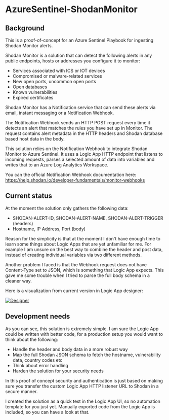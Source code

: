 # AzureSentinel-ShodanMonitor

## Background

This is a proof-of-concept for an Azure Sentinel Playbook for ingesting Shodan Monitor alerts.

Shodan Monitor is a solution that can detect the following alerts in any public endpoints, hosts or addresses you configure it to monitor:
* Services associated with ICS or IOT devices
* Compromised or malware-related services
* New open ports, uncommon open ports
* Open databases
* Known vulnerabilities
* Expired certificates

Shodan Monitor has a Notification service that can send these alerts via email, instant messaging or a Notification Webhook.

The Notification Webhook sends an HTTP POST request every time it detects an alert that matches the rules you have set up in Monitor. The request contains alert metadata in the HTTP headers and Shodan database based host data in the body.

This solution relies on the Notification Webhook to integrate Shodan Monitor to Azure Sentinel. It uses a Logic App HTTP endpoint that listens to incoming requests, parses a selected amount of data into variables and writes that to an Azure Log Analytics Workspace.

You can the official Notification Webhook documentation here: https://help.shodan.io/developer-fundamentals/monitor-webhooks

## Current status

At the moment the solution only gathers the following data:
* SHODAN-ALERT-ID, SHODAN-ALERT-NAME, SHODAN-ALERT-TRIGGER (headers)
* Hostname, IP Address, Port (body)

Reason for the simplicity is that at the moment I don't have enough time to learn some things about Logic Apps that are yet unfamiliar for me. For example I am unsure on the best way to combine the header and post data, instead of creating individual variables via two different methods. 

Another problem I faced is that the Webhook request does not have Content-Type set to JSON, which is something that Logic App expects. This gave me some trouble when I tried to parse the full body schema in a cleaner way.

Here is a visualization from current version in Logic App designer:

[![Designer](https://github.com/mikoiv/AzureSentinel-ShodanMonitor/blob/main/LogicApp-DesignerView.png)](https://github.com/mikoiv/AzureSentinel-ShodanMonitor/blob/main/LogicApp-DesignerView.png)

## Development needs

As you can see, this solution is extremely simple. I am sure the Logic App could be written with better code, for a production setup you would want to think about the following:
* Handle the header and body data in a more robust way
* Map the full Shodan JSON schema to fetch the hostname, vulnerability data, country codes etc
* Think about error handling
* Harden the solution for your security needs

In this proof of concept security and authentication is just based on making sure you transfer the custom Logic App HTTP listener URL to Shodan in a secure manner.

I created the solution as a quick test in the Logic App UI, so no automation template for you just yet. Manually exported code from the Logic App is included, so you can have a look at that.




